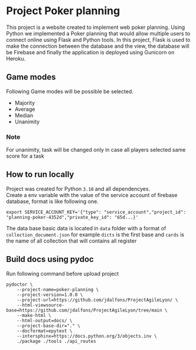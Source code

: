 # Project Poker planning

This project is a website created to implement web poker planning.
Using Python we implemented a Poker planning that would allow multiple users to connect online using Flask and Python tools.
In this project, Flask is used to make the connection between the database and the view, the database will be Firebase and finally the application is deployed using Gunicorn on Heroku.

## Game modes
Following Game modes will be possible be selected.

- Majority
- Average
- Median
- Unanimity

### Note
For unanimity, task will be changed only in case all players selected same score for a task

## How to run locally
Project was created for Python `3.10` and all dependencyes. \
Create a env variable with the value of the service account of firebase database, format is like following one.

```
export SERVICE_ACCOUNT_KEY='{"type": "service_account","project_id": "planning-poker-4352d","private_key_id": "65d...}'
```

The data base basic data is located in `data` folder with a format of `collection_document.json` for example `dicts` is the first base and `cards` is the name of all collection that will contains all register

## Build docs using pydoc
Run following command before upload project
```
pydoctor \
    --project-name=poker-planning \
    --project-version=1.0.0 \
    --project-url=https://github.com/jdalfons/ProjectAgileLyon/ \
    --html-viewsource-base=https://github.com/jdalfons/ProjectAgileLyon/tree/main \
    --make-html \
    --html-output=docs/ \
    --project-base-dir="." \
    --docformat=epytext \
    --intersphinx=https://docs.python.org/3/objects.inv \
    ./package ./tools ./api_routes
```
